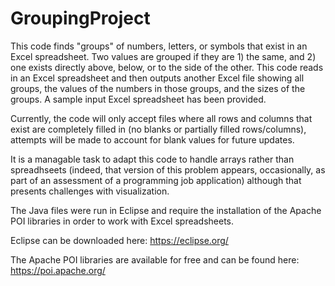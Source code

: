 # GroupingProject
This code finds "groups" of numbers, letters, or symbols that exist in an Excel spreadsheet. 
Two values are grouped if they are 1) the same, and 2) one exists directly above, below, or to the side of the other. 
This code reads in an Excel spreadsheet and then outputs another Excel file showing all groups, the values of the
numbers in those groups, and the sizes of the groups. A sample input Excel spreadsheet has been provided.

Currently, the code will only accept files where all rows and columns that exist are completely filled in (no blanks or 
partially filled rows/columns), attempts will be made to account for blank values for future updates.

It is a managable task to adapt this code to handle arrays rather than spreadhseets (indeed, that version of this 
problem appears, occasionally, as part of an assessment of a programming job application) although that 
presents challenges with visualization.

The Java files were run in Eclipse and require the installation of the 
Apache POI libraries in order to work with Excel spreadsheets.

Eclipse can be downloaded here: https://eclipse.org/

The Apache POI libraries are available for free and can be found here: https://poi.apache.org/
